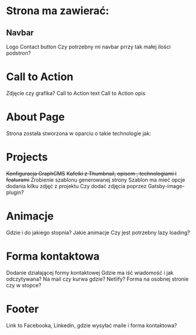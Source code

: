 # Strona ma zawierać:

## Navbar
Logo
Contact button
Czy potrzebny mi navbar prrzy tak małej ilości podstron?

# Call to Action
Zdjęcie czy grafika?
Call to Action text
Call to Action opis

# About Page
Strona została stworzona w oparciu o takie technologie jak:

# Projects
~~Konfiguracja GraphCMS~~
~~Kafelki z Thumbnail, opisem , technologiami i featurami~~
Zrobienie szablonu generowanej strony
Szablon ma mieć opcje dodania kilku zdjęć z projektu
Czy dodać zdjęcia poprzez Gatsby-image-plugin?

# Animacje
Gdzie i do jakiego stopnia?
Jakie animacje
Czy jest potrzebny lazy loading?

# Forma kontaktowa
Dodanie działającej formy kontaktowej
Gdzie ma iść wiadomość i jak odczytywana? Na mail czy kurwa gdzie? Netlify?
Forma na osobnej stronie czy w stopce?


# Footer
Link to Facebooka, Linkedin, gdzie wysyłać maile i forma kontaktowa?


